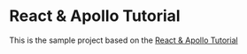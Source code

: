 # React & Apollo Tutorial

This is the sample project based on the [React & Apollo Tutorial](https://www.howtographql.com/react-apollo/0-introduction/) 
